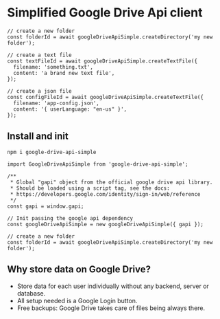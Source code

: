 # Simplified Google Drive Api client
```
// create a new folder
const folderId = await googleDriveApiSimple.createDirectory('my new folder');

// create a text file
const textFileId = await googleDriveApiSimple.createTextFile({
  filename: 'something.txt',
  content: 'a brand new text file',
});

// create a json file
const configFileId = await googleDriveApiSimple.createTextFile({
  filename: 'app-config.json',
  content: '{ userLanguage: "en-us" }',
});
```

## Install and init
```
npm i google-drive-api-simple
```

```
import GoogleDriveApiSimple from 'google-drive-api-simple';

/**
 * Global "gapi" object from the official google drive api library.
 * Should be loaded using a script tag, see the docs:
 * https://developers.google.com/identity/sign-in/web/reference
 */
const gapi = window.gapi;

// Init passing the google api dependency
const googleDriveApiSimple = new googleDriveApiSimple({ gapi });

// create a new folder
const folderId = await googleDriveApiSimple.createDirectory('my new folder');
```

## Why store data on Google Drive?
- Store data for each user individually without any backend, server or database.
- All setup needed is a Google Login button.
- Free backups: Google Drive takes care of files being always there.

